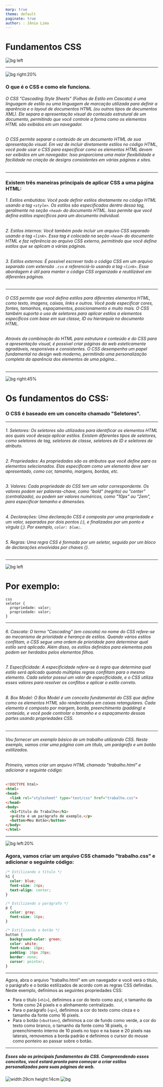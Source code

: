 ```yaml
---
marp: true
theme: default
paginate: true
author: : Jânio Lima
---
```


<!-- _backgroundColor: orange -->
<!-- _color: black -->
# Fundamentos CSS
![bg left](css.jpg)

---

<!-- backgroundImage: "linear-gradient(to bottom, #67b8e3, #0288d1)" -->
<!-- color: black -->

![bg right:20%](<css lateral.png>)


### O que é o CSS e como ele funciona.

###### O CSS "Cascading Style Sheets" (Folhas de Estilo em Cascata) é uma linguagem de estilo ou uma linguagem de marcação utilizada para definir a aparência e o layout de documentos HTML (ou outros tipos de documentos XML). Ele separa a apresentação visual do conteúdo estrutural de um documento, permitindo que você controle a forma como os elementos HTML são exibidos em um navegador.

###### O CSS permite separar o conteúdo de um documento HTML de sua apresentação visual. Em vez de incluir diretamente estilos no código HTML, você pode usar o CSS para especificar como os elementos HTML devem ser exibidos em um navegador. Isso proporciona uma maior flexibilidade e facilidade na criação de designs consistentes em várias páginas e sites.

---

### Existem três maneiras principais de aplicar CSS a uma página HTML:

 ###### 1. Estilos embutidos: Você pode definir estilos diretamente no código  HTML usando a tag `<style>`. Os estilos são especificados dentro dessa tag, geralmente na seção `<head>` do documento HTML. Isso permite que você defina estilos específicos para um documento individual.
###### 2. Estilos internos: Você também pode incluir um arquivo CSS separado usando a tag `<link>`. Essa tag é colocada na seção `<head>` do documento HTML e faz referência ao arquivo CSS externo, permitindo que você defina estilos que se aplicam a várias páginas.
###### 3. Estilos externos: É possível escrever todo o código CSS em um arquivo separado com extensão `.css` e referenciá-lo usando a tag `<link>`. Essa abordagem é útil para manter o código CSS organizado e reutilizável em diferentes páginas.

---

###### O CSS permite que você defina estilos para diferentes elementos HTML, como texto, imagens, caixas, links e outros. Você pode especificar cores, fontes, tamanhos, espaçamentos, posicionamento e muito mais. O CSS também suporta o uso de seletores para aplicar estilos a elementos específicos com base em sua classe, ID ou hierarquia no documento HTML.

###### Através da combinação do HTML para estrutura e conteúdo e do CSS para a apresentação visual, é possível criar páginas da web esteticamente agradáveis, responsivas e consistentes. O CSS desempenha um papel fundamental no design web moderno, permitindo uma personalização completa da aparência dos elementos de uma página...

---

![bg right:45%](computador.png)

# Os fundamentos do CSS:

### O CSS é baseado em um conceito chamado "Seletores".

---

###### 1. Seletores: Os seletores são utilizados para identificar os elementos HTML aos quais você deseja aplicar estilos. Existem diferentes tipos de seletores, como seletores de tag, seletores de classe, seletores de ID e seletores de atributo.
###### 2. Propriedades: As propriedades são os atributos que você define para os elementos selecionados. Elas especificam como um elemento deve ser apresentado, como cor, tamanho, margens, bordas, etc.
###### 3. Valores: Cada propriedade do CSS tem um valor correspondente. Os valores podem ser palavras-chave, como "bold" (negrito) ou "center" (centralizado), ou podem ser valores numéricos, como "10px" ou "2em", para especificar tamanho e dimensões.
###### 4. Declarações: Uma declaração CSS é composta por uma propriedade e um valor, separados por dois pontos (:), e finalizados por um ponto e vírgula (;). Por exemplo, `color: blue;`.
###### 5. Regras: Uma regra CSS é formada por um seletor, seguido por um bloco de declarações envolvidas por chaves {}.

---

![bg left](<css 2.png>)

 # Por exemplo:

```
css
seletor {
  propriedade: valor;
  propriedade: valor;
}
```

---

###### 6. Cascata: O termo "Cascading" (em cascata) no nome do CSS refere-se ao mecanismo de prioridade e herança de estilos. Quando vários estilos conflitam, o CSS segue uma ordem de prioridade para determinar qual estilo será aplicado. Além disso, os estilos definidos para elementos pais podem ser herdados pelos elementos filhos.
###### 7. Especificidade: A especificidade refere-se à regra que determina qual estilo será aplicado quando múltiplas regras conflitam para o mesmo elemento. Cada seletor possui um valor de especificidade, e o CSS utiliza esses valores para resolver os conflitos e aplicar o estilo correto.
###### 8. Box Model: O Box Model é um conceito fundamental do CSS que define como os elementos HTML são renderizados em caixas retangulares. Cada elemento é composto por margem, borda, preenchimento (padding) e conteúdo, e você pode controlar o tamanho e o espaçamento dessas partes usando propriedades CSS.

---

###### Vou fornecer um exemplo básico de um trabalho utilizando CSS. Neste exemplo, vamos criar uma página com um título, um parágrafo e um botão estilizados.
######  Primeiro, vamos criar um arquivo HTML chamado "trabalho.html" e adicionar o seguinte código:

```html
<!DOCTYPE html>
<html>
<head>
  <link rel="stylesheet" type="text/css" href="trabalho.css">
</head>
<body>
  <h1>Título do Trabalho</h1>
  <p>Este é um parágrafo de exemplo.</p>
  <button>Meu Botão</button>
</body>
</html>
```

---

![bg left:20%](hello-world-destaque.jpg)

### Agora, vamos criar um arquivo CSS chamado "trabalho.css" e adicionar o seguinte código:

```css
/* Estilizando o título */
h1 {
  color: blue;
  font-size: 24px;
  text-align: center;
}

/* Estilizando o parágrafo */
p {
  color: gray;
  font-size: 16px;
}

/* Estilizando o botão */
button {
  background-color: green;
  color: white;
  font-size: 18px;
  padding: 10px 20px;
  border: none;
  cursor: pointer;
}
```

---

Agora, abra o arquivo "trabalho.html" em um navegador e você verá o título, o parágrafo e o botão estilizados de acordo com as regras CSS definidas.
Neste exemplo, definimos as seguintes propriedades CSS:
- Para o título (`<h1>`), definimos a cor do texto como azul, o tamanho da fonte como 24 pixels e o alinhamento centralizado.
- Para o parágrafo (`<p>`), definimos a cor do texto como cinza e o tamanho da fonte como 16 pixels.
- Para o botão (`<button>`), definimos a cor de fundo como verde, a cor do texto como branco, o tamanho da fonte como 18 pixels, o preenchimento interno de 10 pixels no topo e na base e 20 pixels nas laterais, removemos a borda padrão e definimos o cursor do mouse como ponteiro ao passar sobre o botão.

---

##### Esses são os principais fundamentos do CSS. Compreendendo esses conceitos, você estará pronto para começar a criar estilos personalizados para suas páginas da web.

![width:29cm height:14cm](<parede CSS.png>)
![bg ](https://fakeimg.pl)

